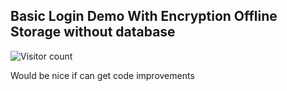 ## Basic Login Demo With Encryption Offline Storage without database

![Visitor count](https://shields-io-visitor-counter.herokuapp.com/badge?page=https://github.com/LpCodes/Basic-Login-Demo-With-Encryption)

Would be nice if can get code improvements 